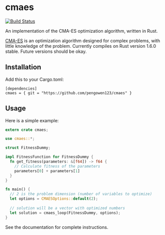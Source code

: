 # cmaes
[![Build Status](https://travis-ci.org/pengowen123/cmaes.svg?branch=master)](https://travis-ci.org/pengowen123/cmaes)

An implementation of the CMA-ES optimization algorithm, written in Rust.

[CMA-ES](https://en.wikipedia.org/wiki/CMA-ES) is an optimization algorithm designed for complex problems, with little knowledge of the problem. Currently compiles on Rust version 1.6.0 stable. Future versions should be okay.

## Installation

Add this to your Cargo.toml:

```
[dependencies]
cmaes = { git = "https://github.com/pengowen123/cmaes" }
```

## Usage

Here is a simple example:
```rust
extern crate cmaes;

use cmaes::*;

struct FitnessDummy;

impl FitnessFunction for FitnessDummy {
  fn get_fitness(parameters: &[f64]) -> f64 {
    // Calculate fitness of the parameters
    parameters[0] + parameters[1]
  }
}

fn main() {
  // 2 is the problem dimension (number of variables to optimize)
  let options = CMAESOptions::default(2);
  
  // solution will be a vector with optimized numbers
  let solution = cmaes_loop(FitnessDummy, options);
}
```

See the documentation for complete instructions.
